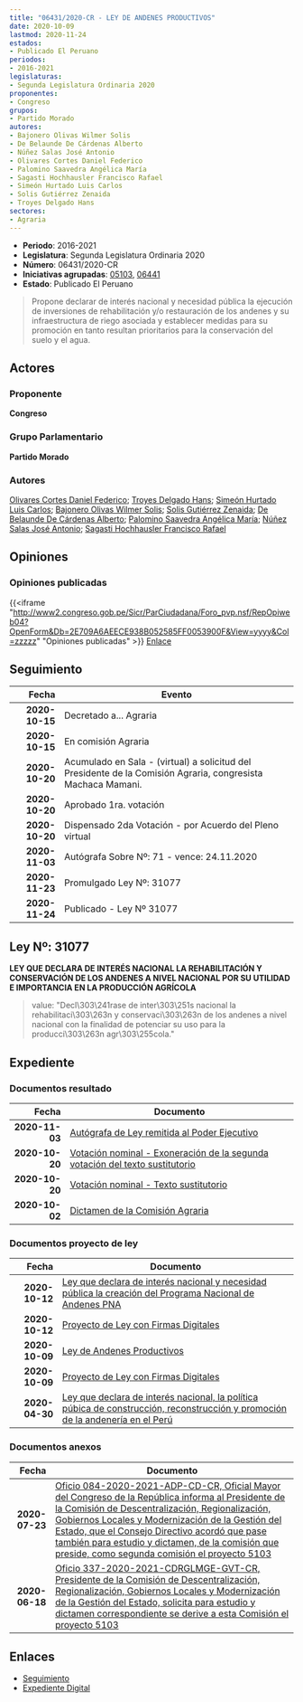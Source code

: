 ```yaml
---
title: "06431/2020-CR - LEY DE ANDENES PRODUCTIVOS"
date: 2020-10-09
lastmod: 2020-11-24
estados:
- Publicado El Peruano
periodos:
- 2016-2021
legislaturas:
- Segunda Legislatura Ordinaria 2020
proponentes:
- Congreso
grupos:
- Partido Morado
autores:
- Bajonero Olivas Wilmer Solis
- De Belaunde De Cárdenas Alberto
- Núñez Salas José Antonio
- Olivares Cortes Daniel Federico
- Palomino Saavedra Angélica María
- Sagasti Hochhausler Francisco Rafael
- Simeón Hurtado Luis Carlos
- Solis Gutiérrez Zenaida
- Troyes Delgado Hans
sectores:
- Agraria
---
```

- **Periodo**: 2016-2021
- **Legislatura**: Segunda Legislatura Ordinaria 2020
- **Número**: 06431/2020-CR
- **Iniciativas agrupadas**: [05103](../../05100/05103), [06441](../../06400/06441)
- **Estado**: Publicado El Peruano

> Propone declarar de interés nacional y necesidad pública la ejecución de inversiones de rehabilitación y/o restauración de los andenes y su infraestructura de riego asociada y establecer medidas para su promoción en tanto resultan prioritarios para la conservación del suelo y el agua.


## Actores

### Proponente

**Congreso**

### Grupo Parlamentario

**Partido Morado**

### Autores

[Olivares Cortes Daniel Federico](mailto:mailto:dolivares@congreso.gob.pe); [Troyes Delgado Hans](mailto:mailto:htroyes@congreso.gob.pe); [Simeón Hurtado Luis Carlos](mailto:mailto:lsimeon@congreso.gob.pe); [Bajonero Olivas Wilmer Solis](mailto:mailto:wbajonero@congreso.gob.pe); [Solis Gutiérrez Zenaida](mailto:mailto:zsolis@congreso.gob.pe); [De Belaunde De Cárdenas Alberto](mailto:mailto:adebelaunde@congreso.gob.pe); [Palomino Saavedra Angélica María](mailto:mailto:apalomino@congreso.gob.pe); [Núñez Salas José Antonio](mailto:mailto:jnunezs@congreso.gob.pe); [Sagasti Hochhausler Francisco Rafael](mailto:mailto:fsagasti@congreso.gob.pe)

## Opiniones

### Opiniones publicadas

{{<iframe "http://www2.congreso.gob.pe/Sicr/ParCiudadana/Foro_pvp.nsf/RepOpiweb04?OpenForm&Db=2E709A6AEECE938B052585FF0053900F&View=yyyy&Col=zzzzz" "Opiniones publicadas" >}}
[Enlace](http://www2.congreso.gob.pe/Sicr/ParCiudadana/Foro_pvp.nsf/RepOpiweb04?OpenForm&Db=2E709A6AEECE938B052585FF0053900F&View=yyyy&Col=zzzzz)


## Seguimiento

| Fecha | Evento |
|------:|--------|
| **2020-10-15** | Decretado a... Agraria |
| **2020-10-15** | En comisión Agraria |
| **2020-10-20** | Acumulado en Sala - (virtual) a solicitud del Presidente de la Comisión Agraria, congresista Machaca Mamani. |
| **2020-10-20** | Aprobado 1ra. votación |
| **2020-10-20** | Dispensado 2da Votación - por Acuerdo del Pleno virtual |
| **2020-11-03** | Autógrafa Sobre Nº: 71 - vence: 24.11.2020 |
| **2020-11-23** | Promulgado Ley Nº: 31077 |
| **2020-11-24** | Publicado - Ley Nº 31077 |

## Ley Nº: 31077

**LEY QUE DECLARA DE INTERÉS NACIONAL LA REHABILITACIÓN Y CONSERVACIÓN DE LOS ANDENES A NIVEL NACIONAL POR SU UTILIDAD E IMPORTANCIA EN LA PRODUCCIÓN AGRÍCOLA**

> value: "Decl\303\241rase de inter\303\251s nacional la rehabilitaci\303\263n y conservaci\303\263n de los andenes a nivel nacional con la finalidad de potenciar su uso para la producci\303\263n agr\303\255cola."


## Expediente

### Documentos resultado

| Fecha | Documento |
|------:|-----------|
| **2020-11-03** | [Autógrafa de Ley remitida al Poder Ejecutivo](http://www.leyes.congreso.gob.pe/Documentos/2016_2021/Autografas/Ley_y_de_Resolucion_Legislativa/AU0510320201103.pdf) |
| **2020-10-20** | [Votación nominal - Exoneración de la segunda votación del texto sustitutorio](http://www.leyes.congreso.gob.pe/Documentos/2016_2021/Asistencia_y_Votacion/Proyectos_de_Ley/Votacion_Nominal/VNESVTS05103-20201020.pdf) |
| **2020-10-20** | [Votación nominal - Texto sustitutorio](http://www.leyes.congreso.gob.pe/Documentos/2016_2021/Asistencia_y_Votacion/Proyectos_de_Ley/Votacion_Nominal/VNTS05103-20201020.pdf) |
| **2020-10-02** | [Dictamen de la Comisión Agraria](http://www.leyes.congreso.gob.pe/Documentos/2016_2021/Dictamenes/Proyectos_de_Ley/05103DC01MAY20201002.pdf) |

### Documentos proyecto de ley

| Fecha | Documento |
|------:|-----------|
| **2020-10-12** | [Ley que declara de interés nacional y necesidad pública la creación del Programa Nacional de Andenes PNA](https://leyes.congreso.gob.pe/Documentos/2016_2021/Proyectos_de_Ley_y_de_Resoluciones_Legislativas/PL06441_20201012.pdf) |
| **2020-10-12** | [Proyecto de Ley con Firmas Digitales](https://leyes.congreso.gob.pe/Documentos/2016_2021/Proyectos_de_Ley_y_de_Resoluciones_Legislativas/Proyectos_Firmas_digitales/PL06441..pdf) |
| **2020-10-09** | [Ley de Andenes Productivos](https://leyes.congreso.gob.pe/Documentos/2016_2021/Proyectos_de_Ley_y_de_Resoluciones_Legislativas/PL06431-20201009.pdf) |
| **2020-10-09** | [Proyecto de Ley con Firmas Digitales](https://leyes.congreso.gob.pe/Documentos/2016_2021/Proyectos_de_Ley_y_de_Resoluciones_Legislativas/Proyectos_Firmas_digitales/PL06431.pdf) |
| **2020-04-30** | [Ley que declara de interés nacional, la política púbica de construcción, reconstrucción y promoción de la andenería en el Perú](http://www.leyes.congreso.gob.pe/Documentos/2016_2021/Proyectos_de_Ley_y_de_Resoluciones_Legislativas/PL05103_20200430.pdf) |

### Documentos anexos

| Fecha | Documento |
|------:|-----------|
| **2020-07-23** | [Oficio 084-2020-2021-ADP-CD-CR, Oficial Mayor del Congreso de la República informa al Presidente de la Comisión de Descentralización, Regionalización, Gobiernos Locales y Modernización de la Gestión del Estado, que el Consejo Directivo acordó que pase también para estudio y dictamen, de la comisión que preside, como segunda comisión el proyecto 5103](http://www.leyes.congreso.gob.pe/Documentos/2016_2021/Oficios/Oficialia_Mayor/OFICIO-084-2020-2021-ADP-CD-CR.pdf) |
| **2020-06-18** | [Oficio 337-2020-2021-CDRGLMGE-GVT-CR, Presidente de la Comisión de Descentralización, Regionalización, Gobiernos Locales y Modernización de la Gestión del Estado, solicita para estudio y dictamen correspondiente se derive a esta Comisión el proyecto 5103](http://www.leyes.congreso.gob.pe/Documentos/2016_2021/Consejo_Directivo/Documentos_de_Congresistas/OFICIO-337-2020-2021-CDRGLMGE-GVT-CR.pdf) |

## Enlaces

- [Seguimiento](http://www2.congreso.gob.pe/Sicr/TraDocEstProc/CLProLey2016.nsf/f7fff46988ca05b1052578e100829cc7/7a3ce889a560b293052585ff001f660d?OpenDocument)
- [Expediente Digital](http://www2.congreso.gob.pe/Sicr/TraDocEstProc/Expvirt_2011.nsf/visbusqptramdoc1621/06431?opendocument)

